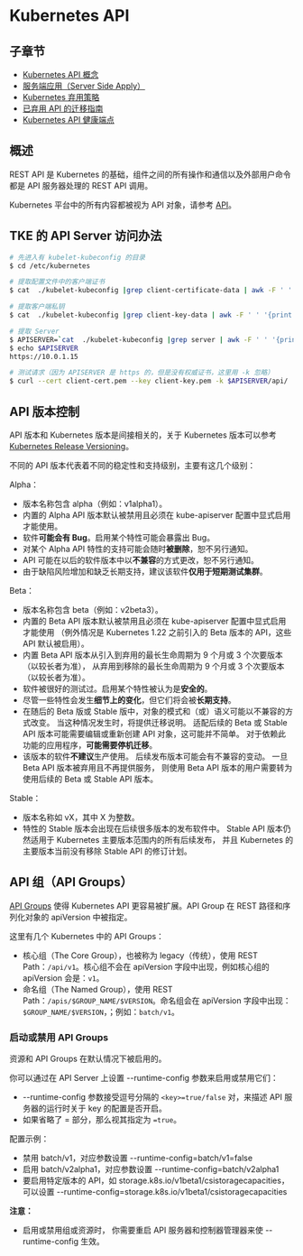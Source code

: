 # Kubernetes API

## 子章节

- [Kubernetes API 概念](kube-api-concetps.md)
- [服务端应用（Server Side Apply）]()
- [Kubernetes 弃用策略]()
- [已弃用 API 的迁移指南]()
- [Kubernetes API 健康端点]()

## 概述

REST API 是 Kubernetes 的基础，组件之间的所有操作和通信以及外部用户命令都是 API 服务器处理的 REST API 调用。

Kubernetes 平台中的所有内容都被视为 API 对象，请参考 [API](https://kubernetes.io/docs/reference/generated/kubernetes-api/v1.26/)。

## TKE 的 API Server 访问办法

```sh
# 先进入有 kubelet-kubeconfig 的目录
$ cd /etc/kubernetes

# 提取配置文件中的客户端证书
$ cat  ./kubelet-kubeconfig |grep client-certificate-data | awk -F ' ' '{print $2}' |base64 -d > client-cert.pem

# 提取客户端私钥
$ cat  ./kubelet-kubeconfig |grep client-key-data | awk -F ' ' '{print $2}' |base64 -d > client-key.pem

# 提取 Server
$ APISERVER=`cat  ./kubelet-kubeconfig |grep server | awk -F ' ' '{print $2}'`
$ echo $APISERVER
https://10.0.1.15

# 测试请求（因为 APISERVER 是 https 的，但是没有权威证书，这里用 -k 忽略）
$ curl --cert client-cert.pem --key client-key.pem -k $APISERVER/api/
```

## API 版本控制

API 版本和 Kubernetes 版本是间接相关的，关于 Kubernetes 版本可以参考 [Kubernetes Release Versioning](https://github.com/kubernetes/sig-release/blob/master/release-engineering/versioning.md)。

不同的 API 版本代表着不同的稳定性和支持级别，主要有这几个级别：

Alpha：

- 版本名称包含 alpha（例如：v1alpha1）。
- 内置的 Alpha API 版本默认被禁用且必须在 kube-apiserver 配置中显式启用才能使用。
- 软件**可能会有 Bug**。启用某个特性可能会暴露出 Bug。
- 对某个 Alpha API 特性的支持可能会随时**被删除**，恕不另行通知。
- API 可能在以后的软件版本中以**不兼容**的方式更改，恕不另行通知。
- 由于缺陷风险增加和缺乏长期支持，建议该软件**仅用于短期测试集群**。

Beta：

- 版本名称包含 beta（例如：v2beta3）。
- 内置的 Beta API 版本默认被禁用且必须在 kube-apiserver 配置中显式启用才能使用 （例外情况是 Kubernetes 1.22 之前引入的 Beta 版本的 API，这些 API 默认被启用）。
- 内置 Beta API 版本从引入到弃用的最长生命周期为 9 个月或 3 个次要版本（以较长者为准）， 从弃用到移除的最长生命周期为 9 个月或 3 个次要版本（以较长者为准）。
- 软件被很好的测试过。启用某个特性被认为是**安全的**。
- 尽管一些特性会发生**细节上的变化**，但它们将会被**长期支持**。
- 在随后的 Beta 版或 Stable 版中，对象的模式和（或）语义可能以不兼容的方式改变。 当这种情况发生时，将提供迁移说明。 适配后续的 Beta 或 Stable API 版本可能需要编辑或重新创建 API 对象，这可能并不简单。 对于依赖此功能的应用程序，**可能需要停机迁移**。
- 该版本的软件**不建议**生产使用。 后续发布版本可能会有不兼容的变动。 一旦 Beta API 版本被弃用且不再提供服务， 则使用 Beta API 版本的用户需要转为使用后续的 Beta 或 Stable API 版本。

Stable：

- 版本名称如 vX，其中 X 为整数。
- 特性的 Stable 版本会出现在后续很多版本的发布软件中。 Stable API 版本仍然适用于 Kubernetes 主要版本范围内的所有后续发布， 并且 Kubernetes 的主要版本当前没有移除 Stable API 的修订计划。

## API 组（API Groups）

[API Groups](https://github.com/kubernetes/design-proposals-archive/blob/main/api-machinery/api-group.md) 使得 Kubernetes API 更容易被扩展。API Group 在 REST 路径和序列化对象的 apiVersion 中被指定。

这里有几个 Kubernetes 中的 API Groups：

- 核心组（The Core Group），也被称为 legacy（传统），使用 REST Path：`/api/v1`。核心组不会在 apiVersion 字段中出现，例如核心组的 apiVersion 会是：`v1`。
- 命名组（The Named Group），使用 REST Path：`/apis/$GROUP_NAME/$VERSION`。命名组会在 apiVersion 字段中出现：`$GROUP_NAME/$VERSION`，；例如：`batch/v1`。

### 启动或禁用 API Groups

资源和 API Groups 在默认情况下被启用的。

你可以通过在 API Server 上设置 --runtime-config 参数来启用或禁用它们：

- --runtime-config 参数接受逗号分隔的 `<key>=true/false` 对，来描述 API 服务器的运行时关于 key 的配置是否开启。
- 如果省略了 = 部分，那么视其指定为 `=true`。 

配置示例：

- 禁用 batch/v1，对应参数设置 --runtime-config=batch/v1=false
- 启用 batch/v2alpha1，对应参数设置 --runtime-config=batch/v2alpha1
- 要启用特定版本的 API，如 storage.k8s.io/v1beta1/csistoragecapacities，可以设置 --runtime-config=storage.k8s.io/v1beta1/csistoragecapacities

**注意：**

- 启用或禁用组或资源时， 你需要重启 API 服务器和控制器管理器来使 --runtime-config 生效。
